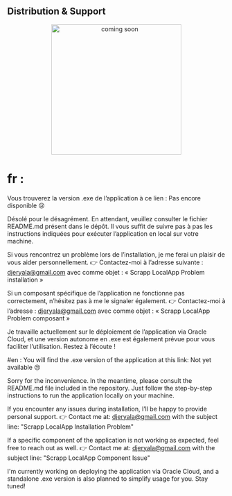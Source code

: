 ## Distribution & Support

<div align="center">
  <img src="https://media0.giphy.com/media/v1.Y2lkPTc5MGI3NjExNnpieHBhYTE4ZTB0MDBmNmEzN3hveWwxc3Q2OGVqanlrOGUzNjRiYyZlcD12MV9pbnRlcm5hbF9naWZfYnlfaWQmY3Q9Zw/lJNoBCvQYp7nq/giphy.gif" alt="coming soon" width="300"/>
</div>

# fr : 
Vous trouverez la version .exe de l’application à ce lien : Pas encore disponible 😢

Désolé pour le désagrément.
En attendant, veuillez consulter le fichier README.md présent dans le dépôt. Il vous suffit de suivre pas à pas les instructions indiquées pour exécuter l’application en local sur votre machine.

Si vous rencontrez un problème lors de l’installation, je me ferai un plaisir de vous aider personnellement.
👉 Contactez-moi à l’adresse suivante : djeryala@gmail.com
avec comme objet :
« Scrapp LocalApp Problem installation »

Si un composant spécifique de l’application ne fonctionne pas correctement, n’hésitez pas à me le signaler également.
👉 Contactez-moi à l’adresse : djeryala@gmail.com
avec comme objet :
« Scrapp LocalApp Problem composant »

Je travaille actuellement sur le déploiement de l’application via Oracle Cloud, et une version autonome en .exe est également prévue pour vous faciliter l’utilisation. Restez à l’écoute !



#en : 
You will find the .exe version of the application at this link: Not yet available 😢

Sorry for the inconvenience.
In the meantime, please consult the README.md file included in the repository. Just follow the step-by-step instructions to run the application locally on your machine.

If you encounter any issues during installation, I’ll be happy to provide personal support.
👉 Contact me at: djeryala@gmail.com
with the subject line:
"Scrapp LocalApp Installation Problem"

If a specific component of the application is not working as expected, feel free to reach out as well.
👉 Contact me at: djeryala@gmail.com
with the subject line:
"Scrapp LocalApp Component Issue"

I'm currently working on deploying the application via Oracle Cloud, and a standalone .exe version is also planned to simplify usage for you. Stay tuned!
